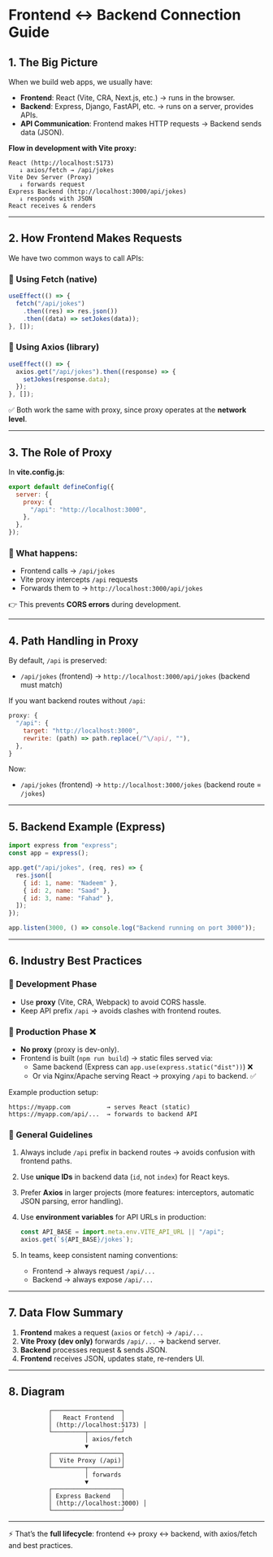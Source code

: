 # Frontend ↔ Backend Connection Guide

## 1. The Big Picture

When we build web apps, we usually have:

- **Frontend**: React (Vite, CRA, Next.js, etc.) → runs in the browser.
- **Backend**: Express, Django, FastAPI, etc. → runs on a server, provides APIs.
- **API Communication**: Frontend makes HTTP requests → Backend sends data (JSON).

**Flow in development with Vite proxy:**

```
React (http://localhost:5173)
   ↓ axios/fetch → /api/jokes
Vite Dev Server (Proxy)
   ↓ forwards request
Express Backend (http://localhost:3000/api/jokes)
   ↓ responds with JSON
React receives & renders
```

---

## 2. How Frontend Makes Requests

We have two common ways to call APIs:

### 🔹 Using Fetch (native)

```jsx
useEffect(() => {
  fetch("/api/jokes")
    .then((res) => res.json())
    .then((data) => setJokes(data));
}, []);
```

### 🔹 Using Axios (library)

```jsx
useEffect(() => {
  axios.get("/api/jokes").then((response) => {
    setJokes(response.data);
  });
}, []);
```

✅ Both work the same with proxy, since proxy operates at the **network level**.

---

## 3. The Role of Proxy

In **vite.config.js**:

```jsx
export default defineConfig({
  server: {
    proxy: {
      "/api": "http://localhost:3000",
    },
  },
});
```

### 🔹 What happens:

- Frontend calls → `/api/jokes`
- Vite proxy intercepts `/api` requests
- Forwards them to → `http://localhost:3000/api/jokes`

👉 This prevents **CORS errors** during development.

---

## 4. Path Handling in Proxy

By default, `/api` is preserved:

- `/api/jokes` (frontend) → `http://localhost:3000/api/jokes` (backend must match)

If you want backend routes without `/api`:

```jsx
proxy: {
  "/api": {
    target: "http://localhost:3000",
    rewrite: (path) => path.replace(/^\/api/, ""),
  },
}
```

Now:

- `/api/jokes` (frontend) → `http://localhost:3000/jokes` (backend route = `/jokes`)

---

## 5. Backend Example (Express)

```jsx
import express from "express";
const app = express();

app.get("/api/jokes", (req, res) => {
  res.json([
    { id: 1, name: "Nadeem" },
    { id: 2, name: "Saad" },
    { id: 3, name: "Fahad" },
  ]);
});

app.listen(3000, () => console.log("Backend running on port 3000"));
```

---

## 6. Industry Best Practices

### 🔹 Development Phase

- Use **proxy** (Vite, CRA, Webpack) to avoid CORS hassle.
- Keep API prefix `/api` → avoids clashes with frontend routes.

### 🔹 Production Phase ❌

- **No proxy** (proxy is dev-only).
- Frontend is built (`npm run build`) → static files served via:
  - Same backend (Express can `app.use(express.static("dist"))`) ❌
  - Or via Nginx/Apache serving React → proxying `/api` to backend. ✅

Example production setup:

```
https://myapp.com          → serves React (static)
https://myapp.com/api/...  → forwards to backend API
```

### 🔹 General Guidelines

1. Always include `/api` prefix in backend routes → avoids confusion with frontend paths.
2. Use **unique IDs** in backend data (`id`, not `index`) for React keys.
3. Prefer **Axios** in larger projects (more features: interceptors, automatic JSON parsing, error handling).
4. Use **environment variables** for API URLs in production:

   ```jsx
   const API_BASE = import.meta.env.VITE_API_URL || "/api";
   axios.get(`${API_BASE}/jokes`);
   ```

5. In teams, keep consistent naming conventions:
   - Frontend → always request `/api/...`
   - Backend → always expose `/api/...`

---

## 7. Data Flow Summary

1. **Frontend** makes a request (`axios` or `fetch`) → `/api/...`
2. **Vite Proxy (dev only)** forwards `/api/...` → backend server.
3. **Backend** processes request & sends JSON.
4. **Frontend** receives JSON, updates state, re-renders UI.

---

## 8. Diagram

```
           ┌───────────────────┐
           │   React Frontend  │
           │ (http://localhost:5173) │
           └─────────┬─────────┘
                     │ axios/fetch
                     ▼
           ┌───────────────────┐
           │  Vite Proxy (/api)│
           └─────────┬─────────┘
                     │ forwards
                     ▼
           ┌───────────────────┐
           │ Express Backend   │
           │ (http://localhost:3000) │
           └───────────────────┘
```

---

⚡ That’s the **full lifecycle**: frontend ↔ proxy ↔ backend, with axios/fetch and best practices.
